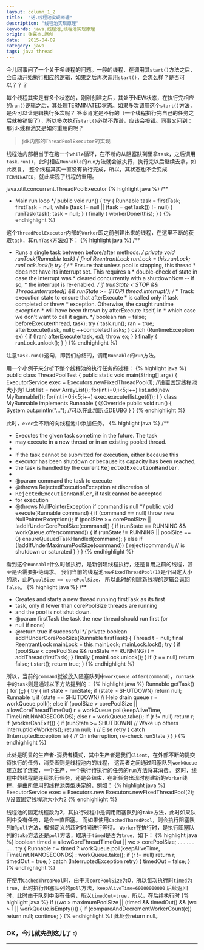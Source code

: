 ```yaml
---
layout: column_1_2
title:  "话.线程池实现原理"
description: "线程池实现原理"
keywords: java,线程池,线程池实现原理
origin: 张嘉杰.原创
date:   2015-04-09
category: java
tags: java thread
---
```

今儿同事问了一个关于多线程的问题。一般的线程，在调用其`start()`方法之后，会自动开始执行相应的逻辑，如果之后再次调用`start()`，会怎么样？是否可以？？？
<!--more-->
每个线程其实是有多个状态的，刚刚创建之后，其处于NEW状态，在执行完相应的`run()`逻辑之后，其处理TERMINATED状态。如果多次调用这个`start()`方法，是否可以让逻辑执行多次呢？
答案肯定是不行的（一个线程执行完自己的任务之后就被销毁了），所以多次执行`start()`必然不靠谱，应该会报错。同事又问到：那`jdk`线程池又是如何重用的呢？

> `jdk`内部的`ThreadPoolExecutor`的实现

线程池内部相当于在跑一个`while`循环，在不断的从阻塞队列里拿`task`，之后调用`task.run()`，此时相应`Runnable`的`run`方法就会被执行，执行完以后继续去拿，如此反复，
整个线程其实一直没有执行完成，所以，其状态也不会变成`TERMINATED`，就此实现了线程的重用。

java.util.concurrent.ThreadPoolExecutor
{% highlight java %}
/**
 * Main run loop
 */
public void run() {
    try {
        Runnable task = firstTask;
        firstTask = null;
        while (task != null || (task = getTask()) != null) {
            runTask(task);
            task = null;
        }
    } finally {
        workerDone(this);
    }
}
{% endhighlight %}

这个`ThreadPoolExecutor`内部的`Worker`即之前创建出来的线程，在这里不断的获取`task`，其`runTask`方法如下：
{% highlight java %}
/**
 * Runs a single task between before/after methods.
 */
private void runTask(Runnable task) {
    final ReentrantLock runLock = this.runLock;
    runLock.lock();
    try {
        /*
         * Ensure that unless pool is stopping, this thread
         * does not have its interrupt set. This requires a
         * double-check of state in case the interrupt was
         * cleared concurrently with a shutdownNow -- if so,
         * the interrupt is re-enabled.
         */
        if (runState < STOP &&
            Thread.interrupted() &&
            runState >= STOP)
            thread.interrupt();
        /*
         * Track execution state to ensure that afterExecute
         * is called only if task completed or threw
         * exception. Otherwise, the caught runtime exception
         * will have been thrown by afterExecute itself, in
         * which case we don't want to call it again.
         */
        boolean ran = false;
        beforeExecute(thread, task);
        try {
            task.run();
            ran = true;
            afterExecute(task, null);
            ++completedTasks;
        } catch (RuntimeException ex) {
            if (!ran)
                afterExecute(task, ex);
            throw ex;
        }
    } finally {
        runLock.unlock();
    }
}
{% endhighlight %}

注意`task.run()`这句，即我们总结的，调用`Runnable`的`run`方法。

用一个小例子来分析下整个线程池的执行任务的过程：
{% highlight java %}
public class ThreadPoolTest {
    public static void main(String[] args) {
        ExecutorService exec = Executors.newFixedThreadPool(1); //设置固定线程池大小为1
        List<Runnable> list = new ArrayList<Runnable>();
        for(int i=0;i<5;i++) list.add(new MyRunnable());
        for(int i=0;i<5;i++) exec.execute(list.get(i));
    }
}
class MyRunnable implements Runnable {
    @Override
    public void run() {
        System.out.println("..."); //可以在此加断点DEUBG
    }
}
{% endhighlight %}

此时，`exec`会不断的向线程池中添加任务。
{% highlight java %}
/**
 * Executes the given task sometime in the future.  The task
 * may execute in a new thread or in an existing pooled thread.
 *
 * If the task cannot be submitted for execution, either because this
 * executor has been shutdown or because its capacity has been reached,
 * the task is handled by the current <tt>RejectedExecutionHandler</tt>.
 *
 * @param command the task to execute
 * @throws RejectedExecutionException at discretion of
 * <tt>RejectedExecutionHandler</tt>, if task cannot be accepted
 * for execution
 * @throws NullPointerException if command is null
 */
public void execute(Runnable command) {
    if (command == null) throw new NullPointerException();
    if (poolSize >= corePoolSize || !addIfUnderCorePoolSize(command)) {
        if (runState == RUNNING && workQueue.offer(command)) {
            if (runState != RUNNING || poolSize == 0)
                ensureQueuedTaskHandled(command);
        } else if (!addIfUnderMaximumPoolSize(command)) {
            reject(command); // is shutdown or saturated
        }
    }
}
{% endhighlight %}

看到这个`Runnable`什么时候执行，是新创建线程执行，还是复用之前的线程，甚至是否需要拒绝请求。
我们当前的线程池`newFixedThreadPool(1)`是个固定大小的池，此时`poolSize == corePoolSize`，
所以此时的创建新线程的逻辑会返回`false`。
{% highlight java %}
/**
 * Creates and starts a new thread running firstTask as its first
 * task, only if fewer than corePoolSize threads are running
 * and the pool is not shut down.
 * @param firstTask the task the new thread should run first (or
 * null if none)
 * @return true if successful
 */
private boolean addIfUnderCorePoolSize(Runnable firstTask) {
    Thread t = null;
    final ReentrantLock mainLock = this.mainLock;
    mainLock.lock();
    try {
        if (poolSize < corePoolSize && runState == RUNNING)
            t = addThread(firstTask);
    } finally {
        mainLock.unlock();
    }
    if (t == null)
        return false;
    t.start();
    return true;
}
{% endhighlight %}

所以，当前的`command`就被放入阻塞队列中`workQueue.offer(command)`，`runTask`中的`task`则是通过以下方法提到的：
{% highlight java %}
Runnable getTask() {
    for (;;) {
        try {
            int state = runState;
            if (state > SHUTDOWN)
                return null;
            Runnable r;
            if (state == SHUTDOWN)  // Help drain queue
                r = workQueue.poll();
            else if (poolSize > corePoolSize || allowCoreThreadTimeOut)
                r = workQueue.poll(keepAliveTime, TimeUnit.NANOSECONDS);
            else
                r = workQueue.take();
            if (r != null)
                return r;
            if (workerCanExit()) {
                if (runState >= SHUTDOWN) // Wake up others
                    interruptIdleWorkers();
                return null;
            }
            // Else retry
        } catch (InterruptedException ie) {
            // On interruption, re-check runState
        }
    }
}
{% endhighlight %}

此处是明显的生产者-消费者模式，其中生产者是我们`Client`，在外部不断的提交待执行的任务，消费者则是线程池内的线程，
这两者之间通过阻塞队列`workQueue`建立起了连接，一个生产，一个执行待执行的任务的`run`方法将其消费。
这时，线程中的线程是连续执行任务，还是会结束，在新任务出现时创建新的`Worker`线程，是由所使用的线程池类型决定的，例如：
{% highlight java %}
ExecutorService exec = Executors.new Executors.newFixedThreadPool(2); //设置固定线程池大小为2
{% endhighlight %}

线程池的固定线程数为2，其执行过程中是调用阻塞队列的`take`方法，此时如果队列中没有任务，是会一直阻塞。
而如果使用`CachedTharedPool`，则会执行阻塞队列的`poll`方法，根据定义的超时时间进行等待。
`Worker`在执行时，是执行阻塞队列的`take`方法还是`poll`方法，取决于`timed`是否为`true`，如下：
{% highlight java %}
boolean timed = allowCoreThreadTimeOut || wc > corePoolSize;
.....
.....
.....
  try {
      Runnable r = timed ?
          workQueue.poll(keepAliveTime, TimeUnit.NANOSECONDS) :
          workQueue.take();
      if (r != null)
          return r;
      timedOut = true;
  } catch (InterruptedException retry) {
      timedOut = false;
  }
{% endhighlight %}

在使用`CachedThreaPool`时，由于共`corePoolSize`为0，所以每次执行时`timed`为`true`，此时执行阻塞队列的`poll`方法，`keepAliveTime=60000000000`
后续返回时，此时由于队列中没有任务，所以`timedOut=true`，所以，在后续执行时
{% highlight java %}
if ((wc > maximumPoolSize || (timed && timedOut)) && (wc > 1 || workQueue.isEmpty())) {
    if (compareAndDecrementWorkerCount(c))
        return null;
    continue;
}
{% endhighlight %}
此处会return null。


### OK，今儿就先到这儿了 :)

-----------------------